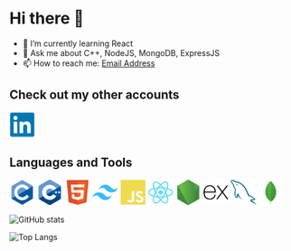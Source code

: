 # Hi there 👋


- 🌱 I’m currently learning React
- 💬 Ask me about C++, NodeJS, MongoDB, ExpressJS
- 📫 How to reach me: <a href="mailto:rajp58425@gmail.com">Email Address</a>

## Check out my other accounts
<a href="https://www.linkedin.com/in/priyanshu-raj-972302289" style="text-decoration: none;"> 
<img src="https://raw.githubusercontent.com/devicons/devicon/ca28c779441053191ff11710fe24a9e6c23690d6/icons/linkedin/linkedin-original.svg" height=45 width=45> </a>


## Languages and Tools

<img src="https://raw.githubusercontent.com/devicons/devicon/ca28c779441053191ff11710fe24a9e6c23690d6/icons/c/c-original.svg" height=45 width=45> <img src="https://raw.githubusercontent.com/devicons/devicon/ca28c779441053191ff11710fe24a9e6c23690d6/icons/cplusplus/cplusplus-original.svg" height=45 width=45>
<img src="https://raw.githubusercontent.com/devicons/devicon/ca28c779441053191ff11710fe24a9e6c23690d6/icons/html5/html5-original.svg" height=45 width=45>
<img src="https://raw.githubusercontent.com/devicons/devicon/ca28c779441053191ff11710fe24a9e6c23690d6/icons/tailwindcss/tailwindcss-original.svg" height=45 width=45>
<img src="https://raw.githubusercontent.com/devicons/devicon/ca28c779441053191ff11710fe24a9e6c23690d6/icons/javascript/javascript-plain.svg" height=45 width=45>
<img src="https://raw.githubusercontent.com/devicons/devicon/ca28c779441053191ff11710fe24a9e6c23690d6/icons/react/react-original.svg" height=45 width=45>
<img src="https://raw.githubusercontent.com/devicons/devicon/ca28c779441053191ff11710fe24a9e6c23690d6/icons/nodejs/nodejs-original.svg" height=45 width=45>
<img src="https://raw.githubusercontent.com/devicons/devicon/ca28c779441053191ff11710fe24a9e6c23690d6/icons/express/express-original.svg" height=45 width=45>
<img src="https://raw.githubusercontent.com/devicons/devicon/ca28c779441053191ff11710fe24a9e6c23690d6/icons/mysql/mysql-original.svg" height=45 width=45>
<img src="https://raw.githubusercontent.com/devicons/devicon/ca28c779441053191ff11710fe24a9e6c23690d6/icons/mongodb/mongodb-original.svg" height=45 width=45>


![GitHub stats](https://github-readme-stats.vercel.app/api?username=priyanshu6729&show_icons=true&theme=tokyonight)

![Top Langs](https://github-readme-stats.vercel.app/api/top-langs/?username=priyanshu6729&layout=compact&theme=tokyonight)
